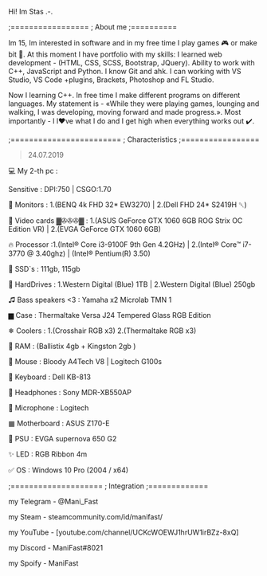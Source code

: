 Hi! Im Stas .-.


;=================
; About me
;==========

Im 15, Im interested in software and in my free time I play games 🎮 or make bit 🎵.
At this moment I have portfolio with my skills:
	I learned web development - (HTML, CSS, SCSS, Bootstrap, JQuery).
	Ability to work with C++, JavaScript and Python.
  I know Git and ahk.
  I can working with VS Studio, VS Code +plugins, Brackets, Photoshop and FL Studio.
	
Now I learning C++. In free time I make different programs on different languages.
My statement is - «While they were playing games, lounging and walking, I was developing, moving forward and made progress.».
Most importantly - I l❤️ve what I do and I get high when everything works out ✔️.

;========================
; Characteristics
;=================


>24.07.2019

💻 My 2-th pc :

Sensitive : DPI:750 | CSGO:1.70

💎 Monitors : 1.(BENQ 4k FHD 32* EW3270) | 2.(Dell FHD 24* S2419H ␡)

💎 Video cards ▓✇✇✇▓ : 1.(ASUS GeForce GTX 1060 6GB ROG Strix OC Edition VR) | 2.(EVGA GeForce GTX 1060 6GB)

🔥 Processor :1.(Intel® Core i3-9100F 9th Gen 4.2GHz) | 2.(Intel® Core™ i7-3770 @ 3.40ghz) | (Intel® Pentium(R) 3.50)


💎 SSD`s : 111gb, 115gb

💎 HardDrives : 1.Western Digital (Blue) 1TB | 2.Western Digital (Blue) 250gb

♫ Bass speakers <3 : Yamaha x2 Microlab TMN 1

▆ Case : Thermaltake Versa J24 Tempered Glass RGB Edition

❄ Coolers : 1.(Crosshair RGB x3) 2.(Thermaltake RGB x3)

💎 RAM : (Ballistix 4gb + Kingston 2gb )

💎 Mouse : Bloody A4Tech V8 | Logitech G100s

💎 Keyboard : Dell KB-813

💎 Headphones : Sony MDR-XB550AP

💎 Microphone : Logitech

▦ Motherboard : ASUS Z170-E

💎 PSU : EVGA supernova 650 G2

✨ LED : RGB Ribbon 4m

✅ OS : Windows 10 Pro (2004 / x64)


;====================
; Integration
;=============

my Telegram - @Mani_Fast

my Steam    - steamcommunity.com/id/manifast/

my YouTube  - [youtube.com/channel/UCKcWOEWJ1hrUW1irBZz-8xQ]

my Discord  - ManiFast#8021

my Spoify   - ManiFast
